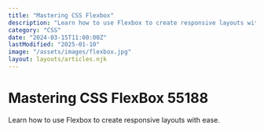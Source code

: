 ```yaml
---
title: "Mastering CSS Flexbox"
description: "Learn how to use Flexbox to create responsive layouts with ease."
category: "CSS"
date: "2024-03-15T11:00:00Z"
lastModified: "2025-01-10"
image: "/assets/images/flexbox.jpg"
layout: layouts/articles.njk
---
```


# Mastering CSS FlexBox 55188

Learn how to use Flexbox to create responsive layouts with ease.
